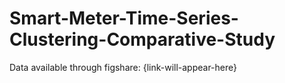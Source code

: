 # Smart-Meter-Time-Series-Clustering-Comparative-Study

Data available through figshare: {link-will-appear-here}

